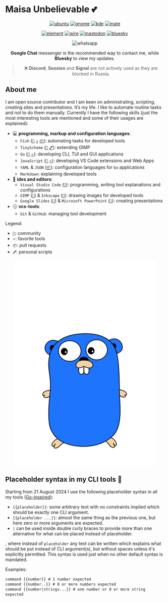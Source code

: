 # Maisa Unbelievable 💕

<div align="center">

[![ubuntu](https://img.shields.io/badge/Ubuntu-cc4e0a?logo=ubuntu&logoColor=white)](https://discourse.ubuntu.com/u/emilygraceseville7cf/summary)
[![gnome](https://img.shields.io/badge/Gnome%20DE-059c9e?logo=gnome&logoColor=white)](https://discourse.gnome.org/u/emilygraceseville7cf/summary)
[![kde](https://img.shields.io/badge/KDE%20Plasma%20DE-05639e?logo=kde&logoColor=white)](https://discuss.kde.org/u/emilygraceseville7cf/summary)
[![mate](https://img.shields.io/badge/Mate%20DE-05639e?logo=mate&logoColor=white)](https://discuss.kde.org/u/emilygraceseville7cf/summary)

[![element](https://img.shields.io/badge/Element-@emilygraceseville7cf:matrix.org-0DBD8B?logo=element&labelColor=454545&logoColor=white)](https://github.com/EmilyGraceSeville7cf/EmilyGraceSeville7cf/blob/main/infos/no-profile-link-supported.md)
[![wire](https://img.shields.io/badge/Wire-@emilygraceseville7cf-454545?logo=wire&labelColor=white&logoColor=black)](https://github.com/EmilyGraceSeville7cf/EmilyGraceSeville7cf/blob/main/infos/no-profile-link-supported.md)
[![mastodon](https://img.shields.io/badge/Mastodon-744cc6?logo=mastodon&logoColor=white)](https://fosstodon.org/@EmilySeville7cfg)
[![bluesky](https://img.shields.io/badge/Bluesky-0285FF?logo=bluesky&logoColor=white)](https://bsky.app/profile/emilyseville7cf.bsky.social)

![whatsapp](https://img.shields.io/badge/+7%20999%20808%2009%2030-10B418?logo=whatsapp&logoColor=white)

**Google Chat** messenger is the recommended way to contact me, while **Bluesky**
to view my updates.

> ❌ **Discord**, **Session** and **Signal** are not actively used as they are blocked in
> Russia.

</div>

## About me

I am open source contributor and I am keen on administrating, scripting,
creating sites and presentations. It’s my life. I like to automate routine tasks
and not to do them manually. Currently I have the following skills (just the
most interesting tools are mentioned and some of their usages are explained):

- :computer: **programming, markup and configuration languages**:
  - `Fish` ([`💬`][fish_community]
  [`⭐`](https://github.com/stars/EmilyGraceSeville7cf/lists/fish-use)
  [`📦`](https://github.com/fish-shell/fish-shell/pulls/EmilyGraceSeville7cf)):
    automating tasks for developed tools
  - `TinyScheme` ([`💬`][gimp_community]
  [`🖊️`](https://github.com/EmilyGraceSeville7cf/tinyscheme-library-scripts)):
    extending GIMP
  - `Go` ([`💬`][go_community]
  [`⭐`](https://github.com/stars/EmilyGraceSeville7cf/lists/go-tools-use)):
    developing CLI, TUI and GUI applications
  - `JavaScript` ([`💬`][javascript_community]
    [`⭐`](https://github.com/stars/EmilyGraceSeville7cf/lists/javascript-tools-use)):
    developing VS Code extensions and Web Apps
  - `YAML` & `JSON` ([`📦`](https://github.com/SchemaStore/schemastore/pulls/EmilyGraceSeville7cf)):
    configuration languages for `Go` applications
  - `Markdown`: explaining developed tools
- :memo: **ides and editors**:
  - `Visual Studio Code` ([`💬`][vscode_community]): programming, writing tool explanations and
    configurations
  - `GIMP` ([`💬`][gimp_community]) & `Inkscape` ([`💬`][inkscape_community]):
    drawing images for developed tools
  - `Google Slides` ([`💬`][slides_community]) & `Microsoft PowerPoint` ([`💬`][powerpoint_community]):
    creating presentations
- :clock130: **vcs-tools**:
  - `Git` & `GitHub`: managing tool development

Legend:

- `💬`: community
- `⭐`: favorite tools
- `📦`: pull requests
- `🖊️`: personal scripts

[fish_community]: https://matrix.to/#/#fish-shell:matrix.org
[gimp_community]: https://discuss.pixls.us/tag/gimp
[go_community]: https://forum.golangbridge.org/
[javascript_community]: https://www.sitepoint.com/community/c/javascript/33
[inkscape_community]: https://inkscape.org/forums/
[vscode_community]: https://github.com/microsoft/vscode-discussions/discussions
[slides_community]: https://support.google.com/docs/threads?hl=en&thread_filter=(category:docs_slides)&sjid=18016765158418257400-EU
[powerpoint_community]: https://answers.microsoft.com/en-us/

<div align="center">

![gopher](./animated-jumping-gopher.gif)

</div>

## Placeholder syntax in my CLI tools 📖

Starting from 21 August 2024 I use the following placeholder syntax in all my
tools ([Go-inspired](https://pkg.go.dev/text/template)):

- `{{placeholder}}`: some arbitrary text with no constraints implied which
  should be exactly one CLI argument.
- `{{placeholder ...}}`: almost the same thing as the previous one, but here
  zero or more arguments are expected.
- `|` can be used inside double curly braces to provide more than one
  alternative for what can be placed instead of placeholder.

, where instead of `placeholder` any text can be written which explains what
should be put instead of CLI argument(s), but without spaces unless it's
explicitly permitted. This syntax is used just when no other default syntax is
mandated.

Examples:

```fish
command {{number}} # 1 number expected
command {{number..}} # 0 or more numbers expected
command {{number|strings...}} # one number or 0 or more string expected
```
